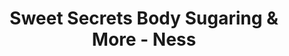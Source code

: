 ---
title: "Sweet Secrets Body Sugaring & More - Ness"
url: /winnipeg/sweet-secrets-body-sugaring-and-more-ness/
shop: beauty
---